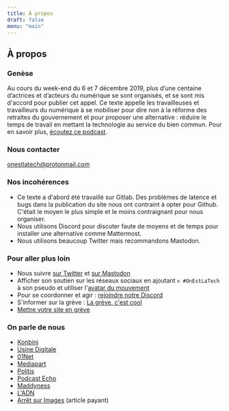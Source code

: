 ```yaml
---
title: À propos
draft: false
menu: "main"
---
```


## À propos

### Genèse

Au cours du week-end du 6 et 7 décembre 2019, plus d’une centaine d’actrices et d’acteurs du numérique se sont organisés,
et se sont mis d'accord pour publier cet appel.
Ce texte appelle les travailleuses et travailleurs du numérique à se mobiliser pour dire non à la réforme des retraites
du gouvernement et pour proposer une alternative : réduire le temps de travail en mettant la technologie au service du
bien commun.
Pour en savoir plus, [écoutez ce podcast](https://soundcloud.com/podcastecho/e41-appel-des-travailleuses-et-travailleurs-du-numerique-pour-une-autre-reforme-des-retraites).

### Nous contacter

onestlatech@protonmail.com

### Nos incohérences

* Ce texte a d'abord été travaillé sur Gitlab. Des problèmes de latence et bugs dans la publication du site nous ont contraint à opter pour Github. C'était le moyen le plus simple et le moins contraignant pour nous organiser.
* Nous utilisons Discord pour discuter faute de moyens et de temps pour installer une alternative comme Mattermost.
* Nous utilisons beaucoup Twitter mais recommandons Mastodon.

### Pour aller plus loin

* Nous suivre [sur Twitter](https://twitter.com/OnEstLaTech) et [sur Mastodon](https://mastodon.social/@onestlatech)
* Afficher son soutien sur les réseaux sociaux en ajoutant `✊ #OnEstLaTech` à son pseudo et utiliser l'[avatar du mouvement](/avatar.png)
* Pour se coordonner et agir : [rejoindre notre Discord](https://discord.gg/se3PnEr) 
* S'informer sur la grève : [La grève, c'est cool](https://greve.cool)
* [Mettre votre site en grève](https://github.com/thibault/strike-js)

### On parle de nous

* [Konbini](https://news.konbini.com/societe/reforme-des-retraites-la-tech-francaise-sort-de-sa-matrice/)
* [Usine Digitale](https://www.usine-digitale.fr/article/reforme-des-retraites-les-geeks-se-rebiffent.N912024)
* [01Net](https://www.01net.com/actualites/un-collectif-de-travailleurs-du-numerique-appelle-a-la-greve-1821529.html)
* [Mediapart](https://blogs.mediapart.fr/onestlatech/blog/101219/retraites-appel-des-travailleuses-et-travailleurs-du-numerique)
* [Politis](https://www.politis.fr/articles/2019/12/appel-des-travailleuses-et-travailleurs-du-numerique-pour-une-autre-reforme-des-retraites-41157/)
* [Podcast Echo](https://soundcloud.com/podcastecho/e41-appel-des-travailleuses-et-travailleurs-du-numerique-pour-une-autre-reforme-des-retraites)
* [Maddyness](https://www.maddyness.com/2019/12/13/en-bref-onestlatech-greve-neutralite-carbone-et-les-laureats-des-grands-prix-de-linnovation/)
* [L'ADN](https://www.ladn.eu/tech-a-suivre/travailleurs-tech-contre-reforme-retraites/)
* [Arrêt sur Images](https://www.arretsurimages.net/articles/greves-sur-mesure-pour-travailleurs-du-numerique) (article payant)

